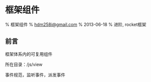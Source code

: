 # 框架组件 

% 框架组件 
% hdm258i@gmail.com
% 2013-06-18
% 进阶, rocket框架

## 前言

框架体系内的可复用组件

所在目录：/js/view

事件规范，监听事件，派发事件



